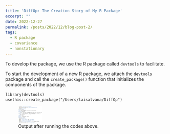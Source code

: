 ```yaml
---
title: 'DiffOp: The Creation Story of My R Package'
excerpt: "" 
date: 2022-12-27
permalink: /posts/2022/12/blog-post-2/
tags:
  - R package
  - covariance
  - nonstationary
---
```


To develop the package, we use the R package called `devtools` to facilitate. 

To start the development of a new R package, we attach the `devtools` package and call the `create_package()` function that initializes the components of the package.

```
library(devtools)
usethis::create_package("/Users/laisalvana/DiffOp")
```
<figure>
    <img src="/images/create_package_output.png" width="75px" height="50px">
    <figcaption>Output after running the codes above.</figcaption>
</figure>

